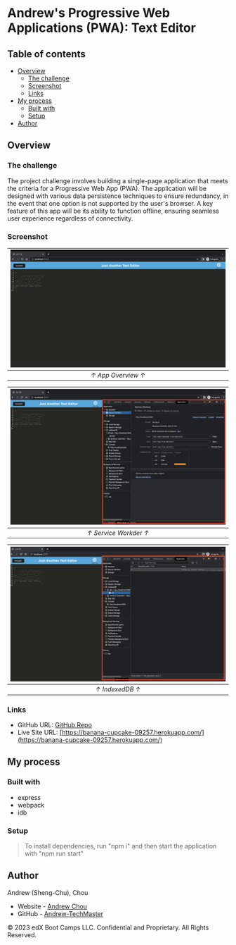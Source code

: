 # Andrew's Progressive Web Applications (PWA): Text Editor

## Table of contents

- [Overview](#overview)
  - [The challenge](#the-challenge)
  - [Screenshot](#screenshot)
  - [Links](#links)
- [My process](#my-process)
  - [Built with](#built-with)
  - [Setup](#setup)
- [Author](#author)

## Overview

### The challenge

The project challenge involves building a single-page application that meets the criteria for a Progressive Web App (PWA). The application will be designed with various data persistence techniques to ensure redundancy, in the event that one option is not supported by the user's browser. A key feature of this app will be its ability to function offline, ensuring seamless user experience regardless of connectivity.

### Screenshot

| ![screentshot01](./assets/01.png) |
| :-------------------------------: |
|        _↑ App Overview ↑_         |

| ![screentshot02](./assets/02.png) |
| :-------------------------------: |
|       _↑ Service Workder ↑_       |

| ![screentshot03](./assets/03.png) |
| :-------------------------------: |
|          _↑ IndexedDB ↑_          |

### Links

- GitHub URL: [GitHub Repo](https://github.com/Andrew-TechMaster/Andrew-UWBootcampChallenge-15-PWA-TextEditor)
- Live Site URL: [https://banana-cupcake-09257.herokuapp.com/](https://banana-cupcake-09257.herokuapp.com/)

## My process

### Built with

- express
- webpack
- idb

### Setup

> To install dependencies, run "npm i" and then start the application with "npm run start"

## Author

Andrew (Sheng-Chu), Chou

- Website - [Andrew Chou](https://andrew-techmaster.github.io/Andrew-UWBootcamp-Challenge-02/)
- GitHub - [Andrew-TechMaster](https://github.com/Andrew-TechMaster)

© 2023 edX Boot Camps LLC. Confidential and Proprietary. All Rights Reserved.
